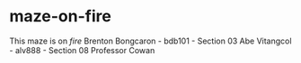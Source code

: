 # maze-on-fire
This maze is on *fire*
Brenton Bongcaron - bdb101 - Section 03
Abe Vitangcol - alv888 - Section 08
Professor Cowan
